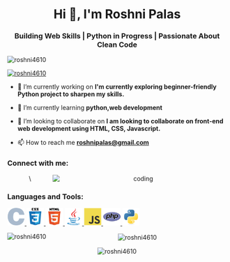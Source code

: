 <h1 align="center">Hi 👋, I'm Roshni Palas</h1>
<h3 align="center">Building Web Skills | Python in Progress | Passionate About Clean Code</h3>

<p align="left"> <img src="https://komarev.com/ghpvc/?username=roshni4610&label=Profile%20views&color=0e75b6&style=flat" alt="roshni4610" /> </p>

<p align="left"> <a href="https://github.com/ryo-ma/github-profile-trophy"><img src="https://github-profile-trophy.vercel.app/?username=roshni4610" alt="roshni4610" /></a> </p>

- 🔭 I’m currently working on **I'm currently exploring beginner-friendly Python project to sharpen my skills.**

- 🌱 I’m currently learning **python,web development**

- 👯 I’m looking to collaborate on **I am looking to collaborate on front-end web development using HTML, CSS, Javascript.**

- 📫 How to reach me **roshnipalas@gmail.com**
<center>
  <h3 align="left">Connect with me:</h3>\

  <img align = "right" alt = "coding" width = "400" src = "https://thumbs.dreamstime.com/b/cartoon-girl-sitting-desk-laptop-front-her-ai-generated-image-cartoon-girl-sitting-desk-320199579.jpg">
<p align="left">
</p>

<h3 align="left">Languages and Tools:</h3>
<p align="left"> <a href="https://www.cprogramming.com/" target="_blank" rel="noreferrer"> <img src="https://raw.githubusercontent.com/devicons/devicon/master/icons/c/c-original.svg" alt="c" width="40" height="40"/> </a> <a href="https://www.w3schools.com/css/" target="_blank" rel="noreferrer"> <img src="https://raw.githubusercontent.com/devicons/devicon/master/icons/css3/css3-original-wordmark.svg" alt="css3" width="40" height="40"/> </a> <a href="https://www.w3.org/html/" target="_blank" rel="noreferrer"> <img src="https://raw.githubusercontent.com/devicons/devicon/master/icons/html5/html5-original-wordmark.svg" alt="html5" width="40" height="40"/> </a> <a href="https://www.java.com" target="_blank" rel="noreferrer"> <img src="https://raw.githubusercontent.com/devicons/devicon/master/icons/java/java-original.svg" alt="java" width="40" height="40"/> </a> <a href="https://developer.mozilla.org/en-US/docs/Web/JavaScript" target="_blank" rel="noreferrer"> <img src="https://raw.githubusercontent.com/devicons/devicon/master/icons/javascript/javascript-original.svg" alt="javascript" width="40" height="40"/> </a> <a href="https://www.php.net" target="_blank" rel="noreferrer"> <img src="https://raw.githubusercontent.com/devicons/devicon/master/icons/php/php-original.svg" alt="php" width="40" height="40"/> </a> <a href="https://www.python.org" target="_blank" rel="noreferrer"> <img src="https://raw.githubusercontent.com/devicons/devicon/master/icons/python/python-original.svg" alt="python" width="40" height="40"/> </a> </p>

<p><img align="left" src="https://github-readme-stats.vercel.app/api/top-langs?username=roshni4610&show_icons=true&locale=en&layout=compact" alt="roshni4610" /></p>

<p>&nbsp;<img align="center" src="https://github-readme-stats.vercel.app/api?username=roshni4610&show_icons=true&locale=en" alt="roshni4610" /></p>

<p><img align="center" src="https://github-readme-streak-stats.herokuapp.com/?user=roshni4610&" alt="roshni4610" /></p>
</center>
